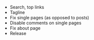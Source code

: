 - Search, top links
- Tagline
- Fix single pages (as opposed to posts)
- Disable comments on single pages
- Fix about page
- Release
